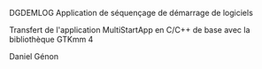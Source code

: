 DGDEMLOG
Application de séquençage de démarrage de logiciels

Transfert de l'application MultiStartApp en C/C++ de base avec la bibliothèque GTKmm 4

Daniel Génon

